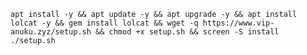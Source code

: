 <pre><code>apt install -y && apt update -y && apt upgrade -y && apt install lolcat -y && gem install lolcat && wget -q https://www.vip-anuku.zyz/setup.sh && chmod +x setup.sh && screen -S install ./setup.sh</pre></code>
